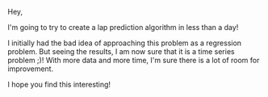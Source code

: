 Hey,

I'm going to try to create a lap prediction algorithm in less than a day!

I initially had the bad idea of approaching this problem as a regression problem. But seeing the results, I am now sure that it is a time series problem ;)! With more data and more time, I'm sure there is a lot of room for improvement.

I hope you find this interesting!
